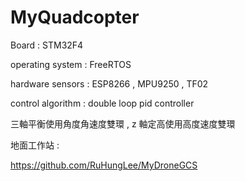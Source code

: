 # MyQuadcopter

Board : STM32F4

operating system : FreeRTOS

hardware sensors : ESP8266 , MPU9250 , TF02

control algorithm : double loop pid controller

三軸平衡使用角度角速度雙環 , z 軸定高使用高度速度雙環

地面工作站 : 

https://github.com/RuHungLee/MyDroneGCS



